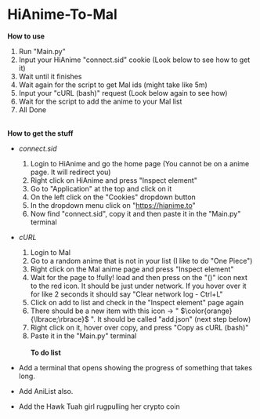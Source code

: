 # HiAnime-To-Mal

**How to use**
1. Run "Main.py"
2. Input your HiAnime "connect.sid" cookie (Look below to see how to get it)
3. Wait until it finishes
4. Wait again for the script to get Mal ids (might take like 5m)
5. Input your "cURL (bash)" request (Look below again to see how)
6. Wait for the script to add the anime to your Mal list
7. All Done<br><br>

**How to get the stuff**
- *connect.sid*
  1. Login to HiAnime and go the home page (You cannot be on a anime page. It will redirect you)
  2. Right click on HiAnime and press "Inspect element"
  3. Go to "Application" at the top and click on it
  4. On the left click on the "Cookies" dropdown button
  5. In the dropdown menu click on "https://hianime.to"
  6. Now find "connect.sid", copy it and then paste it in the "Main.py" terminal

- *cURL*
  1. Login to Mal
  2. Go to a random anime that is not in your list (I like to do "One Piece")
  3. Right click on the Mal anime page and press "Inspect element"
  4. Wait for the page to !fully! load and then press on the "(\)" icon next to the red icon. It should be just under network. If you hover over it for like 2 seconds it should say "Clear network log - Ctrl+L"
  5. Click on add to list and check in the "Inspect element" page again
  6. There should be a new item with this icon -> " $\color{orange}{\lbrace;\rbrace}$ ". It should be called "add.json" (next step below)
  7. Right click on it, hover over copy, and press "Copy as cURL (bash)"
  8. Paste it in the "Main.py" terminal
<br><br>
**To do list**
- Add a terminal that opens showing the progress of something that takes long.
- Add AniList also.
- Add the Hawk Tuah girl rugpulling her crypto coin
